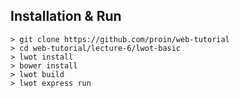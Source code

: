 ## Installation & Run 

```
> git clone https://github.com/proin/web-tutorial
> cd web-tutorial/lecture-6/lwot-basic
> lwot install
> bower install
> lwot build
> lwot express run
```
